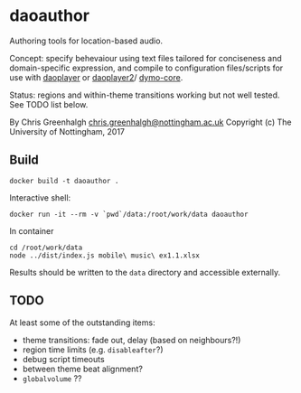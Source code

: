 # daoauthor

Authoring tools for location-based audio.

Concept: specify behevaiour using text files tailored for 
conciseness and domain-specific expression, and compile to 
configuration files/scripts for use with 
[daoplayer](https://github.com/cgreenhalgh/daoplayer) or
[daoplayer2](https://github.com/cgreenhalgh/daoplayer2)/
[dymo-core](https://github.com/dynamic-music/dymo-core).

Status: regions and within-theme transitions working but not well tested. 
See TODO list below.

By Chris Greenhalgh <chris.greenhalgh@nottingham.ac.uk>
Copyright (c) The University of Nottingham, 2017

## Build

```
docker build -t daoauthor .
```

Interactive shell:
```
docker run -it --rm -v `pwd`/data:/root/work/data daoauthor
```
In container
```
cd /root/work/data
node ../dist/index.js mobile\ music\ ex1.1.xlsx
```
Results should be written to the `data` directory and accessible externally.

## TODO

At least some of the outstanding items:

- theme transitions: fade out, delay (based on neighbours?!)
- region time limits (e.g. `disableafter`?)
- debug script timeouts
- between theme beat alignment?
- `globalvolume` ??
